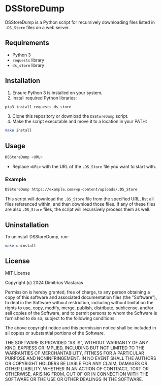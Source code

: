 # DSStoreDump

DSStoreDump is a Python script for recursively downloading files listed in `.DS_Store` files on a web server.

## Requirements

- Python 3
- `requests` library
- `ds_store` library

## Installation

1. Ensure Python 3 is installed on your system.
2. Install required Python libraries:

```bash
pip3 install requests ds_store
```

3. Clone this repository or download the `DSStoreDump` script.
4. Make the script executable and move it to a location in your PATH:

```bash
make install
```

## Usage

```bash
DSStoreDump <URL>
```

- Replace `<URL>` with the URL of the `.DS_Store` file you want to start with.

### Example

```bash
DSStoreDump https://example.com/wp-content/uploads/.DS_Store
```

This script will download the `.DS_Store` file from the specified URL, list all files referenced within, and then download those files. If any of these files are also `.DS_Store` files, the script will recursively process them as well.

## Uninstallation

To uninstall DSStoreDump, run:

```bash
make uninstall
```

## License

MIT License

Copyright (c) 2024 Dimitrios Vlastaras

Permission is hereby granted, free of charge, to any person obtaining a copy
of this software and associated documentation files (the "Software"), to deal
in the Software without restriction, including without limitation the rights
to use, copy, modify, merge, publish, distribute, sublicense, and/or sell
copies of the Software, and to permit persons to whom the Software is
furnished to do so, subject to the following conditions:

The above copyright notice and this permission notice shall be included in all
copies or substantial portions of the Software.

THE SOFTWARE IS PROVIDED "AS IS", WITHOUT WARRANTY OF ANY KIND, EXPRESS OR
IMPLIED, INCLUDING BUT NOT LIMITED TO THE WARRANTIES OF MERCHANTABILITY,
FITNESS FOR A PARTICULAR PURPOSE AND NONINFRINGEMENT. IN NO EVENT SHALL THE
AUTHORS OR COPYRIGHT HOLDERS BE LIABLE FOR ANY CLAIM, DAMAGES OR OTHER
LIABILITY, WHETHER IN AN ACTION OF CONTRACT, TORT OR OTHERWISE, ARISING FROM,
OUT OF OR IN CONNECTION WITH THE SOFTWARE OR THE USE OR OTHER DEALINGS IN THE
SOFTWARE.
